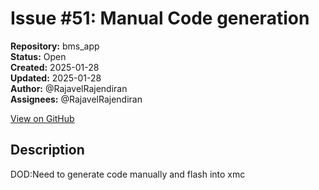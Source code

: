 # Issue #51: Manual Code generation

**Repository:** bms_app  
**Status:** Open  
**Created:** 2025-01-28  
**Updated:** 2025-01-28  
**Author:** @RajavelRajendiran  
**Assignees:** @RajavelRajendiran  

[View on GitHub](https://github.com/Simtestlab/bms_app/issues/51)

## Description

DOD:Need to generate code manually and flash into xmc
